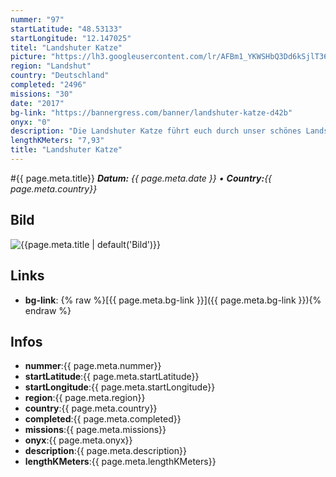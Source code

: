 ```yaml
---
nummer: "97"
startLatitude: "48.53133"
startLongitude: "12.147025"
titel: "Landshuter Katze"
picture: "https://lh3.googleusercontent.com/lr/AFBm1_YKWSHbQ3Dd6kSjlT36VzN3LyrJlkfn0MUiV4yQgZJpjBIchAwJadvpisL-BTWCQQzGix1cIw7QVX5QbVRHgXg_DafU9OLPHyItnBxoFD01MRlktB26EtGrXz0Nwl56DQi-wvm6eE_mN4dThmecNw7zz4__zfsUeDh9MncbZqwQ4FV3jVgMIURots7OzCThCHWpUni_m_ED2n8dhMe2oFpwDKkTpIy799-n5oaSkCauMcyKvso3OwBHrboMhzzZr_po37zYaZNznR9wKksqb-6W2KLr9vG2Fs7gU6pjCQ_flr_XfrUmIeiPZe4k74vry7-YW1uTLsvI-zcOADWEXb55QWvdWchK18y_wttyWvCcVR5U8RH3FEWAYJVnHnoUqb9UTfGi2EEQLNvuATp-hzSsdo2FxD8v1WLpkcc7GMIgR0wcSjRD-pcUO2Xp5eV3od3Vb9WvMu3_Mb4tHbTksZyVpUqoG5RYAnfCpl0HLNbaFENd5ncpEOmQHkc7tY07DFxg5ogi-0CYLcNHolf724szPM9-s-TEboRi8gzj73uw0_CTNcAEyHHbCbG_F8UnsYDEU5rJQP6XAVrf0DHYlpDUdIs7S292Ovk5p7pLqJu4sXSqOBUcTMabOuy8E4QECse6w3iiyBIbpoLted0ViV2HQmCy3QjuZCX174uwMYmXRD1PYz0s9v3mW5jORp4_ujKCxAeBZSrGKC_4i48vfPAGS8MnV2cTKEm0PoJp4jmFadvS50WyMJKwBv-UQIG8krrn-UHSvx2FE2_BfyuMRVECb1Vh7RzvNNAuVze2uC8OeGOkQXhW_s8kGT-GLx032P2ZHa1CkqmGXqkGcl2lTNrzT2CycNhVWw8v"
region: "Landshut"
country: "Deutschland"
completed: "2496"
missions: "30"
date: "2017"
bg-link: "https://bannergress.com/banner/landshuter-katze-d42b"
onyx: "0"
description: "Die Landshuter Katze führt euch durch unser schönes Landshut. \nViel Spaß"
lengthKMeters: "7,93"
title: "Landshuter Katze"
---
```


#{{ page.meta.title}}
_**Datum:** {{ page.meta.date }} • **Country:**{{ page.meta.country}}_

## Bild
![{{page.meta.title | default('Bild')}}]({{page.meta.picture}})

## Links
- **bg-link**: {% raw %}[{{ page.meta.bg-link }}]({{ page.meta.bg-link }}){% endraw %}

## Infos
- **nummer**:{{ page.meta.nummer}}
- **startLatitude**:{{ page.meta.startLatitude}}
- **startLongitude**:{{ page.meta.startLongitude}}
- **region**:{{ page.meta.region}}
- **country**:{{ page.meta.country}}
- **completed**:{{ page.meta.completed}}
- **missions**:{{ page.meta.missions}}
- **onyx**:{{ page.meta.onyx}}
- **description**:{{ page.meta.description}}
- **lengthKMeters**:{{ page.meta.lengthKMeters}}

